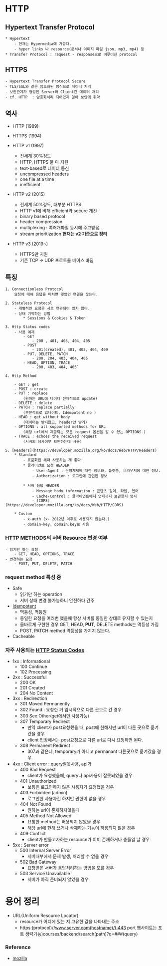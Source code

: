 # HTTP

## Hypertext Transfer Protocol

    * Hypertext
        - 현재는 Hypermedia에 가깝다.
        - hyper links 나 resource(문서나 이미지 파일 json, mp3, mp4) 등
    * Transfer Protocol : request - response으로 이루어진 protocol

## HTTPS

    - Hypertext Transfer Protocol Secure
    - TLS/SSL와 같은 암호화된 방식으로 데이터 처리
    - 보안관계가 형성된 Server와 Client간 데이터 처리
    - cf. HTTP  : 암호화처리 되어있지 않아 보안에 취약

## 역사

- HTTP (1989)
- HTTPS (1994)
- HTTP v1 (1997)

  - 전세계 30%정도
  - HTTP, HTTPS 둘 다 지원
  - text-based로 데이터 통신
  - uncompressed headers
  - one file at a time
  - inefficient

- HTTP v2 (2015)

  - 전세계 50%정도, 대부분 HTTPS
  - HTTP v1에 비해 efficient와 secure 개선
  - binary based protocol
  - header compression
  - multiplexing : 여러개파일 동시에 주고받음.
  - stream prioritization
    **현재는 v2 기준으로 정리**

- HTTP v3 (2019~)
  - HTTPS만 지원
  - 기존 TCP -> UDP 프로토콜 베이스 바뀜

## 특징

    1. Connectionless Protocol
        요청에 대해 응답을 마치면 맺었던 연결을 끊는다.

    2. Stateless Protocol
        - 개별적인 요청은 서로 연관되어 있지 않다.
        - 상태 기억하는 방법
            * Sessions & Cookies & Token

    3. Http Status codes
        - 사용 예제
            - GET
                - 200 , 401, 403, 404, 405
            - POST
                - 201(created), 401, 403, 404, 409
            - PUT, DELETE, PATCH
                - 200, 204, 403, 404, 405
            - HEAD, OPTION, TRACE
                - 200, 403, 404, 405`

    4. Http Method

        - GET : get
        - POST : create
        - PUT : replace
            (원하는 URL에 데이터 전체적으로 update)
        - DELETE : delete
        - PATCH : replace partially
            (부분적으로 업데이트, Idempotent no )
        - HEAD : get without body
            (데이터는 받지않고, header만 받기)
        - OPTIONS : all supported methods for URL
            (해당 url에서 제공되는 모든 request 옵션을 알 수 있는 OPTIONS )
        - TRACE : echoes the received request
            (서버의 생사여부 확인하는데 사용)

    5. [Headers](https://developer.mozilla.org/ko/docs/Web/HTTP/Headers)
        * Standard
            - 표준화된 헤더 사용하는 게 좋다.
            * 클라이언트 요청 HEADER
                - User-Agent : 운영체제에 대한 정보와, 플랫폼, 브라우저에 대한 정보.
                - Authorization : 로그인에 관련된 정보

            * 서버 응답 HEADER
                - Message body information : 콘텐츠 길이, 타입, 언어
                - Cache-Control : 클라이언트에서 언제까지 보관할지 명시
                - [CORS](https://developer.mozilla.org/ko/docs/Web/HTTP/CORS)

        * Custom
            - x-auth (x- 2012년 이후로 사용되지 않는다.)
            - domain-key, domain.key로 사용

### HTTP METHODS의 서버 Resource 변경 여부

    - 읽기만 하는 요청
        - GET, HEAD, OPTIONS, TRACE
    - 변경하는 요청
        - POST, PUT, DELETE, PATCH

### request method 특성 중

- Safe
  - 읽기만 하는 operation
  - 서버 상태 변경 불가능하니 안전하다 간주
- [Idempotent](https://developer.mozilla.org/ko/docs/Glossary/Idempotent)
  - 멱등성, 멱등원
  - 동일한 요청을 여러번 했을때 항상 서버를 동일한 상태로 유지할 수 있는지
  - 올바르게 구현한 경우 GET, HEAD, **PUT**, DELETE methods는 멱등성 가짐
  - POST, PATCH method 멱등성을 가지지 않는다.
- Cacheable

### 자주 사용되는 [HTTP Status Codes](https://developer.mozilla.org/ko/docs/Web/HTTP/Status)

- 1xx : Informational
  - 100 Continue
  - 102 Processing
- 2xx : Successful
  - 200 OK
  - 201 Created
  - 204 No Content
- 3xx : Redirection
  - 301 Moved Permanently
  - 302 Found : 요청한 거 임시적으로 다른 곳으로 간 경우
  - 303 See Other(get에서만 사용가능)
  - 307 Temporary Redirect
    - 만약 client가 post요청했을 때, post에 한해서만 url이 다른 곳으로 옮겨갔을 경우
    - client 입장에서는 post요청으로 다른 url로 다시 요청하면 된다.
  - 308 Permanent Redirect :
    - 307과 같은데, temporary가 아니고 permanant 다른곳으로 옮겨갔을 경우.
- 4xx : Client error : query잘못사용, api가
  - 400 Bad Request
    - client가 요청했을때, query나 api사용이 잘못되었을 경우
  - 401 Unauthorized
    - 보통은 로그인하지 않은 사용자가 요청했을 경우
  - 403 Forbidden (admin)
    - 로그인한 사용자긴 하지만 권한이 없을 경우
  - 404 Not Found
    - 원하는 url이 존재하지않을때
  - 405 Method Not Allowed
    - 요청한 method는 허용되지 않았을 경우
    - 해당 url에 한해 쓰거나 삭제하는 기능이 허용되지 않을 경우
  - 409 Conflict
    - client가 만들고자하는 resource가 이미 존재하거나 충돌일 날 경우
- 5xx : Server error
  - 500 Internal Server Error
    - 서버내부에서 문제 발생, 처리할 수 없을 경우
  - 502 Bad Gateway
    - 요청받은 서버가 응답처리하는 방법을 모를 경우
  - 503 Service Unavailable
    - 서버가 아직 준비되지 않았을 경우

# 용어 정리

- URL(Uniform Resource Locator)
  - resource가 어디에 있는 지 고유한 값을 나타내는 주소
  - https:(protocol)//www.server.com(hostname)/(:443 port 웹사이트는 포트 생략가능)courses/backend/search(path)?q=###(query)

### Reference

- [mozilla](https://developer.mozilla.org/ko/)
